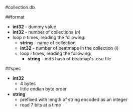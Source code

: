 #collection.db  

##format
* **int32** - dummy value
* **int32** - number of collections (*n*)
* loop *n* times, reading the following:
    * **string** - name of collection
    * **int32** - number of beatmaps in the collection (*i*)
    * loop *i* times, reading the following:
        *  **string** - md5 hash of beatmap's .osu file

##spec
* **int32**  
    *  4 bytes
    * little endian byte order
* **string**
    * prefixed with length of string encoded as an integer
    * read 7 bits at a time